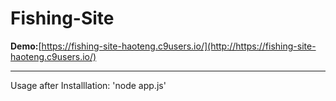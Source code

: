 # Fishing-Site 
**Demo:**[https://fishing-site-haoteng.c9users.io/](http://https://fishing-site-haoteng.c9users.io/)

-----------------------------------------------------
Usage after Installlation:
'node app.js'
